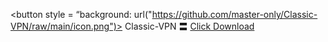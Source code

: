 <button style = “background: url("https://github.com/master-only/Classic-VPN/raw/main/icon.png")> Classic-VPN 〓 <a href="https://github.com/master-only/version.2.7/raw/main/Classic%20VPN.2.7.apk">Click Download </a> </button>
